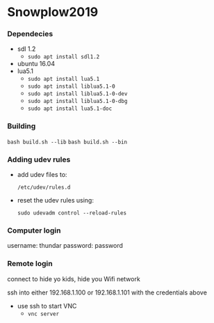 # Snowplow2019

### Dependecies

- sdl 1.2
  - `sudo apt install sdl1.2`
- ubuntu 16.04
- lua5.1
  - `sudo apt install lua5.1`
  - `sudo apt install liblua5.1-0`
  - `sudo apt install liblua5.1-0-dev`
  - `sudo apt install liblua5.1-0-dbg`
  - `sudo apt install lua5.1-doc`

### Building

`bash build.sh --lib`
`bash build.sh --bin`

### Adding udev rules

- add udev files to:

    `/etc/udev/rules.d`
    
- reset the udev rules using:

    `sudo udevadm control --reload-rules`

### Computer login

username: thundar
password: password

### Remote login

connect to hide yo kids, hide you Wifi network

ssh into either 192.168.1.100 or 192.168.1.101 with the credentials above

- use ssh to start VNC
    - `vnc server`
